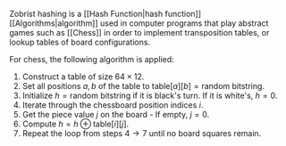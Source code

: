 Zobrist hashing is a [[Hash Function|hash function]] [[Algorithms|algorithm]] used in computer programs that play abstract games such as [[Chess]] in order to implement transposition tables, or lookup tables of board configurations.

For chess, the following algorithm is applied:

1. Construct a table of size $64\times 12$.
2. Set all positions $a, b$ of the table to $\text{table}[a][b] = \text{random bitstring}$.
3. Initialize $h = \text{random bitstring}$ if it is black's turn. If it is white's, $h=0$.
4. Iterate through the chessboard position indices $i$.
5. Get the piece value $j$ on the board - If empty, $j = 0$.
6. Compute $h = h \oplus \text{table}[i][j]$.
7. Repeat the loop from steps $4\to 7$ until no board squares remain.
